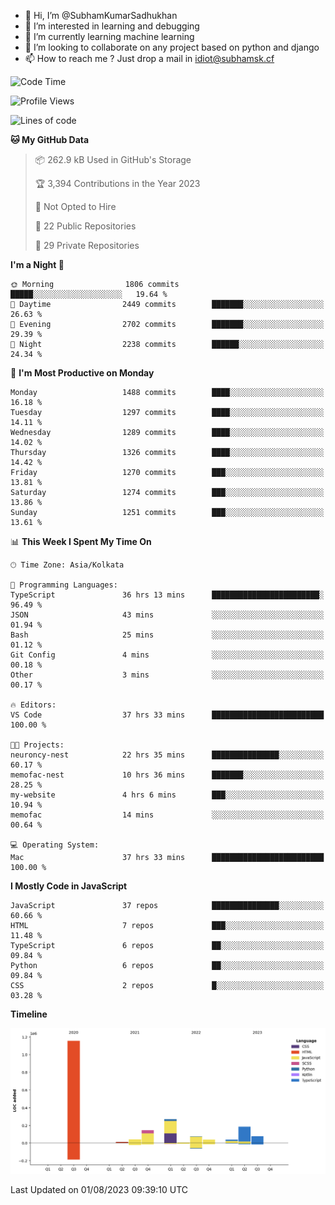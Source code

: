 - 👋 Hi, I’m @SubhamKumarSadhukhan
- 👀 I’m interested in learning and debugging
- 🌱 I’m currently learning machine learning
- 💞️ I’m looking to collaborate on any project based on python and django
- 📫 How to reach me ?
      Just drop a mail in idiot@subhamsk.cf

<!---
SubhamKumarSadhukhan/SubhamKumarSadhukhan is a ✨ special ✨ repository because its `README.md` (this file) appears on your GitHub profile.
You can click the Preview link to take a look at your changes.
--->


<!--START_SECTION:waka-->
![Code Time](http://img.shields.io/badge/Code%20Time-1%2C402%20hrs%207%20mins-blue)

![Profile Views](http://img.shields.io/badge/Profile%20Views-1-blue)

![Lines of code](https://img.shields.io/badge/From%20Hello%20World%20I%27ve%20Written-2.0%20million%20lines%20of%20code-blue)

**🐱 My GitHub Data** 

> 📦 262.9 kB Used in GitHub's Storage 
 > 
> 🏆 3,394 Contributions in the Year 2023
 > 
> 🚫 Not Opted to Hire
 > 
> 📜 22 Public Repositories 
 > 
> 🔑 29 Private Repositories 
 > 
**I'm a Night 🦉** 

```text
🌞 Morning                1806 commits        █████░░░░░░░░░░░░░░░░░░░░   19.64 % 
🌆 Daytime                2449 commits        ███████░░░░░░░░░░░░░░░░░░   26.63 % 
🌃 Evening                2702 commits        ███████░░░░░░░░░░░░░░░░░░   29.39 % 
🌙 Night                  2238 commits        ██████░░░░░░░░░░░░░░░░░░░   24.34 % 
```
📅 **I'm Most Productive on Monday** 

```text
Monday                   1488 commits        ████░░░░░░░░░░░░░░░░░░░░░   16.18 % 
Tuesday                  1297 commits        ████░░░░░░░░░░░░░░░░░░░░░   14.11 % 
Wednesday                1289 commits        ████░░░░░░░░░░░░░░░░░░░░░   14.02 % 
Thursday                 1326 commits        ████░░░░░░░░░░░░░░░░░░░░░   14.42 % 
Friday                   1270 commits        ███░░░░░░░░░░░░░░░░░░░░░░   13.81 % 
Saturday                 1274 commits        ███░░░░░░░░░░░░░░░░░░░░░░   13.86 % 
Sunday                   1251 commits        ███░░░░░░░░░░░░░░░░░░░░░░   13.61 % 
```


📊 **This Week I Spent My Time On** 

```text
🕑︎ Time Zone: Asia/Kolkata

💬 Programming Languages: 
TypeScript               36 hrs 13 mins      ████████████████████████░   96.49 % 
JSON                     43 mins             ░░░░░░░░░░░░░░░░░░░░░░░░░   01.94 % 
Bash                     25 mins             ░░░░░░░░░░░░░░░░░░░░░░░░░   01.12 % 
Git Config               4 mins              ░░░░░░░░░░░░░░░░░░░░░░░░░   00.18 % 
Other                    3 mins              ░░░░░░░░░░░░░░░░░░░░░░░░░   00.17 % 

🔥 Editors: 
VS Code                  37 hrs 33 mins      █████████████████████████   100.00 % 

🐱‍💻 Projects: 
neuroncy-nest            22 hrs 35 mins      ███████████████░░░░░░░░░░   60.17 % 
memofac-nest             10 hrs 36 mins      ███████░░░░░░░░░░░░░░░░░░   28.25 % 
my-website               4 hrs 6 mins        ███░░░░░░░░░░░░░░░░░░░░░░   10.94 % 
memofac                  14 mins             ░░░░░░░░░░░░░░░░░░░░░░░░░   00.64 % 

💻 Operating System: 
Mac                      37 hrs 33 mins      █████████████████████████   100.00 % 
```

**I Mostly Code in JavaScript** 

```text
JavaScript               37 repos            ███████████████░░░░░░░░░░   60.66 % 
HTML                     7 repos             ███░░░░░░░░░░░░░░░░░░░░░░   11.48 % 
TypeScript               6 repos             ██░░░░░░░░░░░░░░░░░░░░░░░   09.84 % 
Python                   6 repos             ██░░░░░░░░░░░░░░░░░░░░░░░   09.84 % 
CSS                      2 repos             █░░░░░░░░░░░░░░░░░░░░░░░░   03.28 % 
```



**Timeline**

![Lines of Code chart](https://raw.githubusercontent.com/SubhamKumarSadhukhan/SubhamKumarSadhukhan/main/assets/bar_graph.png)


 Last Updated on 01/08/2023 09:39:10 UTC
<!--END_SECTION:waka-->
